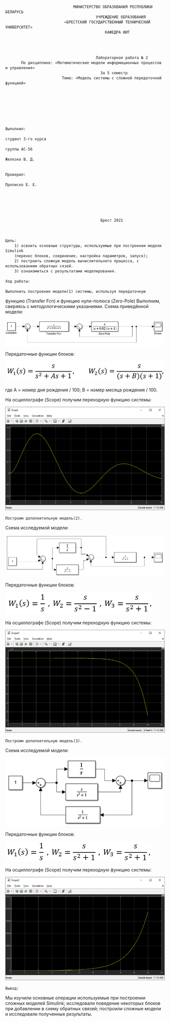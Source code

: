 				
                                  МИНИСТЕРСТВО ОБРАЗОВАНИЯ РЕСПУБЛИКИ БЕЛАРУСЬ
                                            УЧРЕЖДЕНИЕ ОБРАЗОВАНИЯ 
                              «БРЕСТСКИЙ ГОСУДАРСТВЕННЫЙ ТЕХНИЧЕСКИЙ УНИВЕРСИТЕТ»
                                                КАФЕДРА ИИТ




                                            Лабораторная работа № 2
           По дисциплине: «Математические модели информационных процессов и управления»
                                              За 5 семестр
                             Тема: «Модель системы с сложной передаточной функцией»







                                                                            Выполнил:
                                                                            студент 3-го курса
                                                                            группы АС-56
                                                                            Железко В. Д.

                                                                            Проверил:
                                                                            Пролиско Е. Е.






                                              Брест 2021



	Цель: 
		1) освоить основные структуры, используемые при построении модели Simulink 
		(перенос блоков, соединение, настройка параметров, запуск); 
		2) построить сложную модель вычислительного процесса, с использованием обратных сязей.
		3) ознакомиться с результатами моделирования.

	Ход работы:

	Выполнить построение модели(1) системы, используя передаточную 
функцию (Transfer Fcn) и функцию нули-полюса (Zero-Pole)
Выполним, сверяясь с методологическими указаниями.
Схема приведённой модели:

![model1](images/model1.png)

Передаточные функции блоков:

![funcModel1](images/funcModel1.png)

где А = номер дня рождения / 100; В = номер месяца рождения / 100.

На осциллографе (Scope) получим переходную функцию системы:

![model1Scope](images/model1Scope.png)

	Построим дополнительную модель(2).
Схема исследуемой модели:

![model2](images/model2.png)

Передаточные функции блоков:

![funcModel2](images/funcModel2.png)

На осциллографе (Scope) получим переходную функцию системы:

![model2Scope](images/model2Scope.png)

	Построим дополнительную модель(3).
Схема исследуемой модели:

![model3](images/model3.png)

Передаточные функции блоков:

![funcModel3](images/funcModel3.png)

На осциллографе (Scope) получим переходную функцию системы:

![model3Scope](images/model3Scope.png)

	Вывод:
Мы изучили основные операции используемые при построении сложных моделей Simulink; 
исследовали поведение некоторых блоков при добавлении в схему обратных связей; 
построили сложные модели и исследовали полученные результаты.
